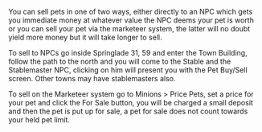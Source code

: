 ---
---
You can sell pets in one of two ways, either directly to an NPC which gets you immediate money at whatever value the NPC deems your pet is worth or you can sell your pet via the marketeer system, the latter will no doubt yield more money but it will take longer to sell.

To sell to NPCs go inside Springlade 31, 59 and enter the Town Building, follow the path to the north and you will come to the Stable and the Stablemaster NPC, clicking on him will present you with the Pet Buy/Sell screen. Other towns may have stablemasters also.

To sell on the Marketeer system go to Minions > Price Pets, set a price for your pet and click the For Sale button, you will be charged a small deposit and then the pet is put up for sale, a pet for sale does not count towards your held pet limit.